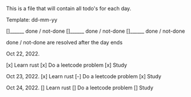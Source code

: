 
This is a file that will contain
all todo's for each day.

Template:
dd-mm-yy

[]______ done / not-done
[]______ done / not-done
[]______ done / not-done

done / not-done are resolved after
the day ends


Oct 22, 2022.

[x] Learn rust
[x] Do a leetcode problem
[x] Study

Oct 23, 2022.
[x] Learn rust
[-] Do a leetcode problem
[x] Study


Oct 24, 2022.
[] Learn rust
[] Do a leetcode problem
[] Study

